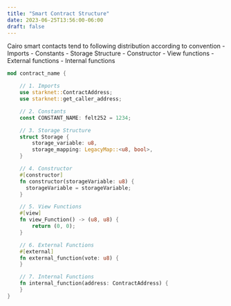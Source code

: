 ```yaml
---
title: "Smart Contract Structure"
date: 2023-06-25T13:56:00-06:00
draft: false
---
```


Cairo smart contacts tend to following distribution according to convention
    -  Imports
    -  Constants
    -  Storage Structure
    -  Constructor
    -  View functions
    -  External functions
    -  Internal functions

```rust {.codebox}
mod contract_name {

    // 1. Imports
    use starknet::ContractAddress;
    use starknet::get_caller_address;

    // 2. Constants
    const CONSTANT_NAME: felt252 = 1234;

    // 3. Storage Structure
    struct Storage {
        storage_variable: u8,
        storage_mapping: LegacyMap::<u8, bool>,
    }

    // 4. Constructor
    #[constructor]
    fn constructor(storageVariable: u8) {
      storageVariable = storageVariable;
    }

    // 5. View Functions
    #[view]
    fn view_Function() -> (u8, u8) {
        return (0, 0);
    }

    // 6. External Functions
    #[external]
    fn external_function(vote: u8) {
    }

    // 7. Internal Functions
    fn internal_function(address: ContractAddress) {
    }
}
```
